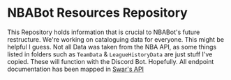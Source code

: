 # NBABot Resources Repository
This Repository holds information that is crucial to NBABot's future restructure. We're working on cataloguing data for everyone. This might be helpful I guess. Not all Data was taken from the NBA API, as some things listed in folders such as `TeamData` & `LeagueHistoryData` are just stuff I've copied. These will function with the Discord Bot. Hopefully. All endpoint documentation has been mapped in [Swar's API](https://github.com/swar/nba_api)
